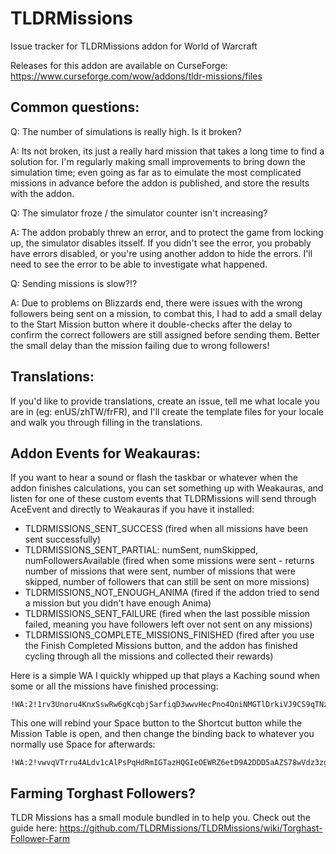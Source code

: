 # TLDRMissions
Issue tracker for TLDRMissions addon for World of Warcraft

Releases for this addon are available on CurseForge: https://www.curseforge.com/wow/addons/tldr-missions/files

## Common questions:

Q: The number of simulations is really high. Is it broken?

A: Its not broken, its just a really hard mission that takes a long time to find a solution for. I'm regularly making small improvements to bring down the simulation time; even going as far as to eimulate the most complicated missions in advance before the addon is published, and store the results with the addon.

Q: The simulator froze / the simulator counter isn't increasing?

A: The addon probably threw an error, and to protect the game from locking up, the simulator disables itsself. If you didn't see the error, you probably have errors disabled, or you're using another addon to hide the errors. I'll need to see the error to be able to investigate what happened.

Q: Sending missions is slow?!?

A: Due to problems on Blizzards end, there were issues with the wrong followers being sent on a mission, to combat this, I had to add a small delay to the Start Mission button where it double-checks after the delay to confirm the correct followers are still assigned before sending them. Better the small delay than the mission failing due to wrong followers!

## Translations:

If you'd like to provide translations, create an issue, tell me what locale you are in (eg: enUS/zhTW/frFR), and I'll create the template files for your locale and walk you through filling in the translations.

## Addon Events for Weakauras:

If you want to hear a sound or flash the taskbar or whatever when the addon finishes calculations, you can set something up with Weakauras, and listen for one of these custom events that TLDRMissions will send through AceEvent and directly to Weakauras if you have it installed:

- TLDRMISSIONS_SENT_SUCCESS (fired when all missions have been sent successfully)
- TLDRMISSIONS_SENT_PARTIAL: numSent, numSkipped, numFollowersAvailable (fired when some missions were sent - returns number of missions that were sent, number of missions that were skipped, number of followers that can still be sent on more missions)
- TLDRMISSIONS_NOT_ENOUGH_ANIMA (fired if the addon tried to send a mission but you didn't have enough Anima)
- TLDRMISSIONS_SENT_FAILURE (fired when the last possible mission failed, meaning you have followers left over not sent on any missions)
- TLDRMISSIONS_COMPLETE_MISSIONS_FINISHED (fired after you use the Finish Completed Missions button, and the addon has finished cycling through all the missions and collected their rewards)

Here is a simple WA I quickly whipped up that plays a Kaching sound when some or all the missions have finished processing:

    !WA:2!1rv3Unoru4KnxSswRw6gKcqbjSarfiqD3wwvHecPno4OniNMGTlDrkiVJ9CS9qTNz0mJBB2Rqrib3sFeY1CvEcq9jWQcXdWYBW(eWm2zriGn3KZpZ5VVVZXDh3VSpUp(N)abRsvqOGy2jHEto21pHvWeFvp9VnyIKxGwgcxQ6BFJmhHzx8TZstLG6D6SbrtYzI5mcvfpY94qxFU9)iIOuMOePI4rksjSvRlFNKkPIvAEXjCmsb(W5av9CuL2ksrsoLGv5od1QcuIIWOYJ8LkKqTNVKvrX8VycvbIuucSyigR9V4uaD2WkbsUyo7cq0iofWe0IateYfNHsYj0S9zzzRWSOM88uhcLOSIt1)jZ3R(1Q3P(E5RucswgiK3DpXwX)WrTKdXT99ZLvXnnCqvAk5YnrJggegfeo0pCfwxxtd3)GARRhLJu2tbPeLb)DqZfGoi)G5UEEBAtyuobd(gicVsYHIIjyPv9BW3nTI2m(F4hzlavLGARevGnqXT5sYFyO3x6pDsqWKzhhefOPGO56(yYqVpX()6k4KrJCdcEzznZuTLpfvcslNknueByoqSgdX6zlu7x8yxV5JpX7Qk6wSWIFpdPCoe2QpLHHFTd)T)F59wH639fedHrrfFJgx1t0zxHOKYgO6O67oUEGdLrHRbKecucGMPYV9nVemBAuHesyAICL5nMoR((oLicvhB99RFWTRpO(W6pvl(6)BloPmQIVZyb5z2FDfcRtkYomCTMr8HmZ21UdQhCJwngLCwMWSz4uWq4XosYZGb(LvfkILJMAsgu)5w(jfiP0ifRqfAAWiUYuKa9ZFRThjpP9iP3ArtnmDSJsJnR1SpGB2W)X7WF)x91cxajedw1J)XV6xHxQPpssKkxaYCwbE5vsOiT9K0zwy4SPIVxt3K0LoEUJdxRyjN3YbVz3N(DVhbFDZEcrAmjpSIG3CjqRk9o6Ge8NTjvO3o0uIgZ69I2Z9XgtM5joyKVR7XILTJ6JF0J(ZFPtNoDJ1evkjZsC5wh)g(N29h605w3OVW1jygV5M2AtlsnQ5RnD72T3Addt26KqBNuTM1Qlyc8PceF1PBf6l9F4(py)d7F(V)K)6p
    
This one will rebind your Space button to the Shortcut button while the Mission Table is open, and then change the binding back to whatever you normally use Space for afterwards:

    !WA:2!vwvqVTrru4ALdv1cAlPsPqHdRmIGTazHQGIeOEWRZ6etD9A2DDD5aAZS78wVdz3zgMz2K4EGdwCGZ5NGpI4K)jq)dSkcXpG(ti)cygVorTvXQclz53BM3mV57799EUwVTZ3gVn(pAkyfQmcfeUJdg0FOZ5Ocvkt4YvegvwxmZnjrcQAlr0y96JyeQkQRZWahpUfMi5zOzbWPQWeMihPc5HksoS2Rg)UXfsfl3eXyogPap4yGQELolmDaK4jeSk1UJ2vGIxLZh5jviHA3ZWSWQtFyu1V8)KKyTpOSjumHo1E2tGznB4pQtxNgTS(ThB1iyWEEpTVVFF3H(H(h46f0DCqdlvkqTM0j8n22DKZqN9cDhSxOD)H71F4(wpEZ3oqXw(xT5LR)LBkLT0bsu7wE7dlVd)LRIHiLg41E)X9)UdySJ8JfeUQzdxQFk7e9vLuqxXanBznbqh1PqGKT9JruhdLjB24AE(vVSwwVJmCabd)VZq3bU(xLHOenGKPRrK91rfVBcULfxO1pnB8RnAnxjitNcc5T3vS28FTvZ4q5DELSiALmXVijHC6YWUD8dc9d64fSSsjeMQbu5DkVL9(b9CVapJIYjX7PXJbEPvNwY)8R59yDnyCUKdzz9XY6ASbxXsTB3ULvglgLzbATH297T0kqT9Bl1wxmQeAcqviOwkrbybzs4YfsqghJqs)9kmosaAm65pYzWGlr3kA4wEAqbY62fALuKPpdelWqKMtc07loWzWOEJhCwbDn9TJ(X)GxRe)gVdkM)bMgSJHGQOFkdd)1n4n2CpCodhQju4q(UBoOmykkEwysgJjsptczjvJiSDdcCFQDcJQ43TNG8cRFSaH1xhYkiyHg8EWuJy9b7uE)Z1UrO4JMQhgrX2zmeo5Scjes1mKinsHY0e1oE5fzksDV4mKuUt53wFHjMywEespcrxcJnlAljVamgZn52x78rrswHigIi5CMqDUmfHzN88QbBBTqS6HyOuBLgFR3(NQ2(tUXYxd7n(m(cDXcWRMA97Vh)t3mXWfqmX0pUf)l2CuRvUHQubitzz4zxOzpqqrzpt3BOp(rZpHjWtei(8jRne)IwMqsMzpWPxWcfl(4Qq)WAh(Zniy(9E9PbHUCGc4OygnHmT(YeHwv5RmvITUOAOEpZsgciYVRNJZWZqus(QoPhv((9kVVnLrH)gqsZ5a6uv6nphVUxBLwvib91JLZnXyUOsF7CeHQpBPFzWnlhx(SYjAZ792R8WccEP8BcADCNzX736jEXSmM4h2s)rC6L)1tvfP7QDQvR2wlmjJu9hulj0kgv7vN)Xxltxz4ziC82sVVU9x1(HBF8)88)7p

    
## Farming Torghast Followers?

TLDR Missions has a small module bundled in to help you. Check out the guide here: https://github.com/TLDRMissions/TLDRMissions/wiki/Torghast-Follower-Farm
